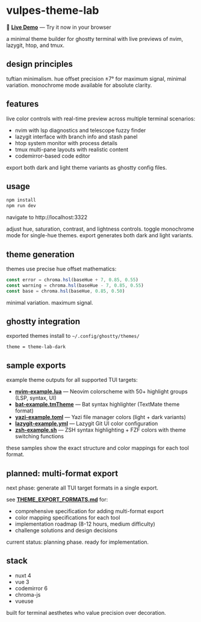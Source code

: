# vulpes-theme-lab

🎨 **[Live Demo](https://ejfox.github.io/vulpes-theme-lab/)** — Try it now in your browser

a minimal theme builder for ghostty terminal with live previews of nvim, lazygit, htop, and tmux.

## design principles

tuftian minimalism. hue offset precision ±7° for maximum signal, minimal variation. monochrome mode available for absolute clarity.

## features

live color controls with real-time preview across multiple terminal scenarios:

- nvim with lsp diagnostics and telescope fuzzy finder
- lazygit interface with branch info and stash panel
- htop system monitor with process details
- tmux multi-pane layouts with realistic content
- codemirror-based code editor

export both dark and light theme variants as ghostty config files.

## usage

```bash
npm install
npm run dev
```

navigate to http://localhost:3322

adjust hue, saturation, contrast, and lightness controls. toggle monochrome mode for single-hue themes. export generates both dark and light variants.

## theme generation

themes use precise hue offset mathematics:

```javascript
const error = chroma.hsl(baseHue + 7, 0.85, 0.55)
const warning = chroma.hsl(baseHue - 7, 0.85, 0.55)
const base = chroma.hsl(baseHue, 0.85, 0.50)
```

minimal variation. maximum signal.

## ghostty integration

exported themes install to `~/.config/ghostty/themes/`

```
theme = theme-lab-dark
```

## sample exports

example theme outputs for all supported TUI targets:

- **[nvim-example.lua](./samples/nvim-example.lua)** — Neovim colorscheme with 50+ highlight groups (LSP, syntax, UI)
- **[bat-example.tmTheme](./samples/bat-example.tmTheme)** — Bat syntax highlighter (TextMate theme format)
- **[yazi-example.toml](./samples/yazi-example.toml)** — Yazi file manager colors (light + dark variants)
- **[lazygit-example.yml](./samples/lazygit-example.yml)** — Lazygit Git UI color configuration
- **[zsh-example.sh](./samples/zsh-example.sh)** — ZSH syntax highlighting + FZF colors with theme switching functions

these samples show the exact structure and color mappings for each tool format.

## planned: multi-format export

next phase: generate all TUI target formats in a single export.

see **[THEME_EXPORT_FORMATS.md](./THEME_EXPORT_FORMATS.md)** for:
- comprehensive specification for adding multi-format export
- color mapping specifications for each tool
- implementation roadmap (8-12 hours, medium difficulty)
- challenge solutions and design decisions

current status: planning phase. ready for implementation.

## stack

- nuxt 4
- vue 3
- codemirror 6
- chroma-js
- vueuse

built for terminal aesthetes who value precision over decoration.
